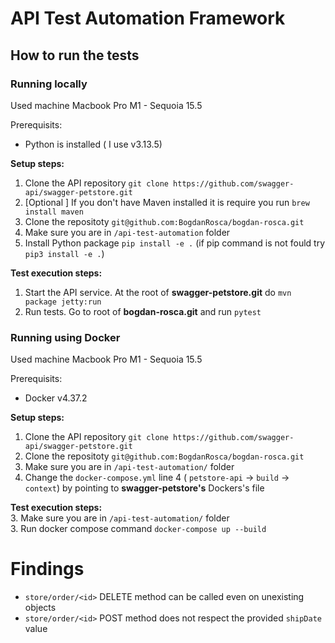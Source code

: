 # API Test Automation Framework

## How to run the tests

### Running locally
Used machine Macbook Pro M1 - Sequoia 15.5

Prerequisits: 
- Python is installed ( I use v3.13.5)

**Setup steps:** 
1. Clone the API repository `git clone https://github.com/swagger-api/swagger-petstore.git` 
2. [Optional ] If you don't have Maven installed it is require you run `brew install maven`
3. Clone the repositoty `git@github.com:BogdanRosca/bogdan-rosca.git`  
4. Make sure you are in `/api-test-automation` folder       
5. Install Python package `pip install -e .` (if pip command is not fould try `pip3 install -e .`)   

**Test execution steps:**  
1. Start the API service. At the root of **swagger-petstore.git** do `mvn package jetty:run`
2. Run tests. Go to root of **bogdan-rosca.git** and run `pytest`

### Running using Docker 
Used machine Macbook Pro M1 - Sequoia 15.5

Prerequisits: 
- Docker v4.37.2

**Setup steps:** 
1. Clone the API repository `git clone https://github.com/swagger-api/swagger-petstore.git` 
2. Clone the repositoty `git@github.com:BogdanRosca/bogdan-rosca.git`  
3. Make sure you are in `/api-test-automation/` folder   
4. Change the `docker-compose.yml` line 4 ( `petstore-api` -> `build` -> `context`) by pointing to **swagger-petstore's** Dockers's file 

**Test execution steps:**  
3. Make sure you are in `/api-test-automation/` folder        
3. Run docker compose command `docker-compose up --build`
 
# Findings
- `store/order/<id>` DELETE method can be called even on unexisting objects 
- `store/order/<id>` POST method does not respect the provided `shipDate` value